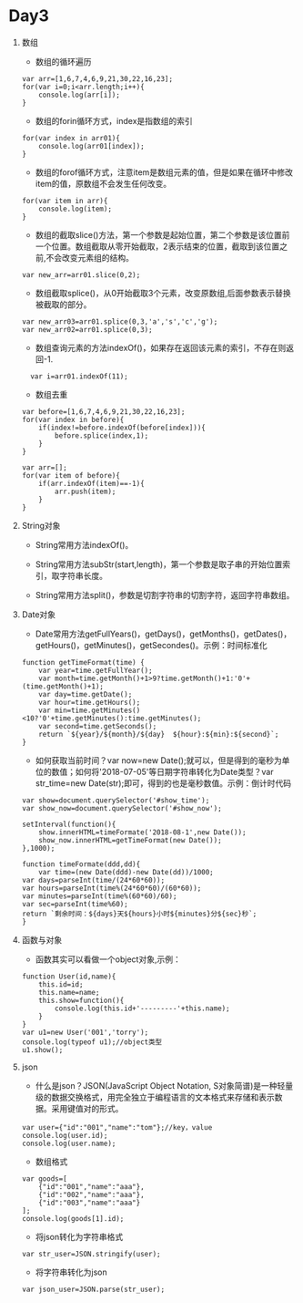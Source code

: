 # Day3

1. 数组
    * 数组的循环遍历

    ```
    var arr=[1,6,7,4,6,9,21,30,22,16,23];
    for(var i=0;i<arr.length;i++){
        console.log(arr[i]);
    }
    ```

    * 数组的forin循环方式，index是指数组的索引

    ```
    for(var index in arr01){
        console.log(arr01[index]);
    }
    ```

    * 数组的forof循环方式，注意item是数组元素的值，但是如果在循环中修改item的值，原数组不会发生任何改变。

    ```
    for(var item in arr){
        console.log(item);
    }
    ```

    * 数组的截取slice()方法，第一个参数是起始位置，第二个参数是该位置前一个位置。数组截取从零开始截取，2表示结束的位置，截取到该位置之前,不会改变元素组的结构。

    ```
    var new_arr=arr01.slice(0,2);
    ```

    * 数组截取splice()，从0开始截取3个元素，改变原数组,后面参数表示替换被截取的部分。

    ```
    var new_arr03=arr01.splice(0,3,'a','s','c','g');
    var new_arr02=arr01.splice(0,3);
    ```

    * 数组查询元素的方法indexOf()，如果存在返回该元素的索引，不存在则返回-1.

    ```
      var i=arr01.indexOf(11);
    ```

    * 数组去重

    ```
    var before=[1,6,7,4,6,9,21,30,22,16,23];
    for(var index in before){
        if(index!=before.indexOf(before[index])){
            before.splice(index,1);
        }
    }

    var arr=[];
    for(var item of before){
        if(arr.indexOf(item)==-1){
            arr.push(item);
        }
    }
    ```

2. String对象

    * String常用方法indexOf()。

    * String常用方法subStr(start,length)，第一个参数是取子串的开始位置索引，取字符串长度。

    * String常用方法split()，参数是切割字符串的切割字符，返回字符串数组。


3. Date对象

    * Date常用方法getFullYears()，getDays()，getMonths()，getDates()，getHours()，getMinutes()，getSecondes()。示例：时间标准化

    ```
    function getTimeFormat(time) {
        var year=time.getFullYear();
        var month=time.getMonth()+1>9?time.getMonth()+1:'0'+(time.getMonth()+1);
        var day=time.getDate();
        var hour=time.getHours();
        var min=time.getMinutes()<10?'0'+time.getMinutes():time.getMinutes();
        var second=time.getSeconds();
        return `${year}/${month}/${day}  ${hour}:${min}:${second}`;
    }
    ```

    * 如何获取当前时间？var now=new Date();就可以，但是得到的毫秒为单位的数值；如何将'2018-07-05'等日期字符串转化为Date类型？var str_time=new Date(str);即可，得到的也是毫秒数值。示例：倒计时代码

    ```
    var show=document.querySelector('#show_time');
    var show_now=document.querySelector('#show_now');

    setInterval(function(){
        show.innerHTML=timeFormate('2018-08-1',new Date());
        show_now.innerHTML=getTimeFormat(new Date());
    },1000);

    function timeFormate(ddd,dd){
        var time=(new Date(ddd)-new Date(dd))/1000;
    var days=parseInt(time/(24*60*60));
    var hours=parseInt(time%(24*60*60)/(60*60));
    var minutes=parseInt(time%(60*60)/60);
    var sec=parseInt(time%60);
    return `剩余时间：${days}天${hours}小时${minutes}分${sec}秒`;
    }
    ```

3. 函数与对象

    * 函数其实可以看做一个object对象,示例：

    ```
    function User(id,name){
        this.id=id;
        this.name=name;
        this.show=function(){
            console.log(this.id+'---------'+this.name);
        }
    }
    var u1=new User('001','torry');
    console.log(typeof u1);//object类型
    u1.show();
    ```

3. json

    * 什么是json？JSON(JavaScript Object Notation, S对象简谱)是一种轻量级的数据交换格式，用完全独立于编程语言的文本格式来存储和表示数据。采用键值对的形式。

    ```
    var user={"id":"001","name":"tom"};//key，value
    console.log(user.id);
    console.log(user.name);
    ```

    * 数组格式

    ```
    var goods=[
        {"id":"001","name":"aaa"},
        {"id":"002","name":"aaa"},
        {"id":"003","name":"aaa"}
    ];
    console.log(goods[1].id);
    ```

    * 将json转化为字符串格式

    ```
    var str_user=JSON.stringify(user);
    ```

    * 将字符串转化为json

    ```
    var json_user=JSON.parse(str_user);
    ```





